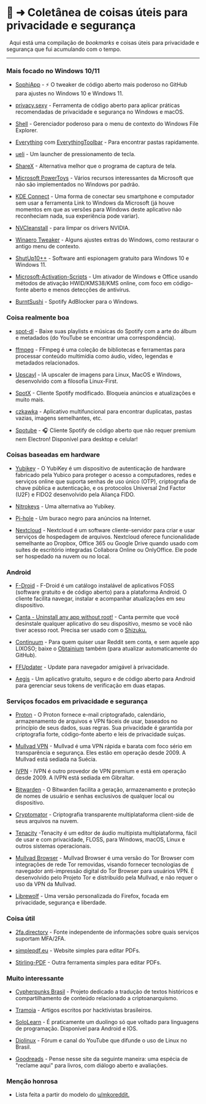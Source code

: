 # 📑 ➜ Coletânea de coisas úteis para privacidade e segurança
‎ 
‎ 
Aqui está uma compilação de _bookmarks_ e coisas úteis para privacidade e segurança que fui acumulando com o tempo.
‎ 

---

### Mais focado no Windows 10/11

- [SophiApp](https://github.com/Sophia-Community/SophiApp) - ⚡ O tweaker de código aberto mais poderoso no GitHub para ajustes no Windows 10 e Windows 11.

- [privacy.sexy](https://privacy.sexy/) - Ferramenta de código aberto para aplicar práticas recomendadas de privacidade e segurança no Windows e macOS.

- [Shell](https://github.com/moudey/Shell) - Gerenciador poderoso para o menu de contexto do Windows File Explorer.

- [Everything](https://www.voidtools.com/) com [EverythingToolbar](https://github.com/srwi/EverythingToolbar) - Para encontrar pastas rapidamente.

- [ueli](https://ueli.app/#/) - Um launcher de pressionamento de tecla.

- [ShareX](https://getsharex.com/) - Alternativa melhor que o programa de captura de tela.

- [Microsoft PowerToys](https://learn.microsoft.com/en-us/windows/powertoys/) - Vários recursos interessantes da Microsoft que não são implementados no Windows por padrão.
 
- [KDE Connect](https://kdeconnect.kde.org/) - Uma forma de conectar seu smartphone e computador sem usar a ferramenta Link to Windows da Microsoft (já houve momentos em que as versões para Windows deste aplicativo não reconheciam nada, sua experiência pode variar).

- [NVCleanstall](https://www.techpowerup.com/download/techpowerup-nvcleanstall/) - para limpar os drivers NVIDIA.

- [Winaero Tweaker](https://winaero.com/winaero-tweaker/) - Alguns ajustes extras do Windows, como restaurar o antigo menu de contexto.

- [ShutUp10++](https://www.oo-software.com/en/shutup10) - Software anti espionagem gratuito para Windows 10 e Windows 11.

- [Microsoft-Activation-Scripts](https://github.com/massgravel/Microsoft-Activation-Scripts) - Um ativador de Windows e Office usando métodos de ativação HWID/KMS38/KMS online, com foco em código-fonte aberto e menos detecções de antivírus.

- [BurntSushi](https://github.com/OpenByteDev/burnt-sushi) - Spotify AdBlocker para o Windows.

### Coisa realmente boa

- [spot-dl](https://github.com/spotDL/spotify-downloader) - Baixe suas playlists e músicas do Spotify com a arte do álbum e metadados (do YouTube se encontrar uma correspondência).

- [ffmpeg](https://ffmpeg.org/download.html) - FFmpeg é uma coleção de bibliotecas e ferramentas para processar conteúdo multimídia como áudio, vídeo, legendas e metadados relacionados.

- [Upscayl](https://github.com/upscayl/upscayl) - IA upscaler de imagens para Linux, MacOS e Windows, desenvolvido com a filosofia Linux-First.

- [SpotX](https://github.com/amd64fox/SpotX/) - Cliente Spotify modificado. Bloqueia anúncios e atualizações e muito mais.

- [czkawka](https://github.com/qarmin/czkawka) - Aplicativo multifuncional para encontrar duplicatas, pastas vazias, imagens semelhantes, etc.

- [Spotube](https://github.com/KRTirtho/spotube) - 🎧 Cliente Spotify de código aberto que não requer premium nem Electron! Disponível para desktop e celular!

### Coisas baseadas em hardware

- [Yubikey](https://www.yubico.com/products/) - O YubiKey é um dispositivo de autenticação de hardware fabricado pela Yubico para proteger o acesso a computadores, redes e serviços online que suporta senhas de uso único (OTP), criptografia de chave pública e autenticação, e os protocolos Universal 2nd Factor (U2F) e FIDO2 desenvolvido pela Aliança FIDO.

- [Nitrokeys](https://www.nitrokey.com/products/nitrokeys) - Uma alternativa ao Yubikey.

- [Pi-hole](https://pi-hole.net/) - Um buraco negro para anúncios na Internet.

- [Nextcloud](https://nextcloud.com/) - Nextcloud é um software cliente-servidor para criar e usar serviços de hospedagem de arquivos. Nextcloud oferece funcionalidade semelhante ao Dropbox, Office 365 ou Google Drive quando usado com suítes de escritório integradas Collabora Online ou OnlyOffice. Ele pode ser hospedado na nuvem ou no local.

### Android

- [F-Droid](https://f-droid.org/) - F-Droid é um catálogo instalável de aplicativos FOSS (software gratuito e de código aberto) para a plataforma Android. O cliente facilita navegar, instalar e acompanhar atualizações em seu dispositivo.

- [Canta - Uninstall any app without root!](https://f-droid.org/en/packages/org.samo_lego.canta/) - Canta permite que você desinstale qualquer aplicativo do seu dispositivo, mesmo se você não tiver acesso root. Precisa ser usado com o [Shizuku.](https://shizuku.rikka.app/)

- [Continuum](https://github.com/cygnusx-1-org/continuum) - Para quem quiser usar Reddit sem conta, e sem aquele app LIXOSO; baixe o [Obtainium](https://github.com/ImranR98/Obtainium) também (para atualizar automaticamente do GitHub).

- [FFUpdater](https://github.com/Tobi823/ffupdater) - Update para navegador amigável à privacidade.

- [Aegis](https://github.com/beemdevelopment/Aegis) - Um aplicativo gratuito, seguro e de código aberto para Android para gerenciar seus tokens de verificação em duas etapas.

### Serviços focados em privacidade e segurança

- [Proton](https://proton.me/) - O Proton fornece e-mail criptografado, calendário, armazenamento de arquivos e VPN fáceis de usar, baseados no princípio de seus dados, suas regras. Sua privacidade é garantida por criptografia forte, código-fonte aberto e leis de privacidade suíças.

- [Mullvad VPN](https://mullvad.net) - Mullvad é uma VPN rápida e barata com foco sério em transparência e segurança. Eles estão em operação desde 2009. A Mullvad está sediada na Suécia.

- [IVPN](https://www.ivpn.net/) - IVPN é outro provedor de VPN premium e está em operação desde 2009. A IVPN está sediada em Gibraltar.

- [Bitwarden](https://bitwarden.com/) - O Bitwarden facilita a geração, armazenamento e proteção de nomes de usuário e senhas exclusivos de qualquer local ou dispositivo.

- [Cryptomator](https://github.com/cryptomator/cryptomator) - Criptografia transparente multiplataforma client-side de seus arquivos na nuvem.

- [Tenacity](https://tenacityaudio.org) -Tenacity é um editor de áudio multipista multiplataforma, fácil de usar e com privacidade, FLOSS, para Windows, macOS, Linux e outros sistemas operacionais.

- [Mullvad Browser](https://mullvad.net/pt/browser) - Mullvad Browser é uma versão do Tor Browser com integrações de rede Tor removidas, visando fornecer tecnologias de navegador anti-impressão digital do Tor Browser para usuários VPN. É desenvolvido pelo Projeto Tor e distribuído pela Mullvad, e não requer o uso da VPN da Mullvad.

- [Librewolf](https://librewolf.net/) - Uma versão personalizada do Firefox, focada em privacidade, segurança e liberdade.

### Coisa útil

- [2fa.directory](https://2fa.directory/int/) - Fonte independente de informações sobre quais serviços suportam MFA/2FA.

- [simplepdf.eu](https://simplepdf.eu/) - Website simples para editar PDFs.

- [Stirling-PDF](https://www.stirlingpdf.com/) - Outra ferramenta simples para editar PDFs.

### Muito interessante

- [Cypherpunks Brasil](https://cypherpunks.com.br/) - Projeto dedicado a tradução de textos históricos e compartilhamento de conteúdo relacionado a criptoanarquismo.

- [Tramoia](https://tramoia.sh/) - Artigos escritos por hacktivistas brasileiros.

- [SoloLearn](https://sololearn.org) - É praticamente um duolingo só que voltado para linguagens de programação. Disponível para Android e IOS.

- [Diolinux](https://plus.diolinux.com.br/) - Fórum e canal do YouTube que difunde o uso de Linux no Brasil.

- [Goodreads](https://www.goodreads.com/) - Pense nesse site da seguinte maneira: uma espécia de "reclame aqui" para livros, com diálogo aberto e avaliações.

### Menção honrosa

- Lista feita a partir do modelo do [u/mkoreddit.](https://www.reddit.com/user/mkoreddit/)
